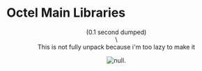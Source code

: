 # Octel Main Libraries

<center> (0.1 second dumped) <center>\
<center> This is not fully unpack because i'm too lazy to make it <center>


![null](https://cdn.discordapp.com/attachments/1073241823050465320/1073975718150684702/image.png "Skull").
